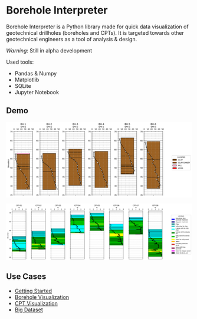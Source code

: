 # Borehole Interpreter

Borehole Interpreter is a Python library made for quick data visualization of geotechnical drillholes (boreholes and CPTs). It is targeted towards other geotechnical engineers as a tool of analysis & design.

*Warning*: Still in alpha development

Used tools:
 - Pandas & Numpy
 - Matplotlib
 - SQLite
 - Jupyter Notebook

## Demo

![Visualization](demo-screenshots/demo-borehole-visual.png)

![Visualization](demo-screenshots/demo-cpt-visual.png)

## Use Cases

 - [Getting Started](./notebooks/Understanding%20the%20BoreholeInterpreter%20Object%20Model.md)
 - [Borehole Visualization](./notebooks/Example%20-%20Borehole.md)
 - [CPT Visualization](./notebooks/Example%20-%20CPT.md)
 - [Big Dataset](./notebooks/Advanced%20Example%20Interpreting%20Large%20Data.md)